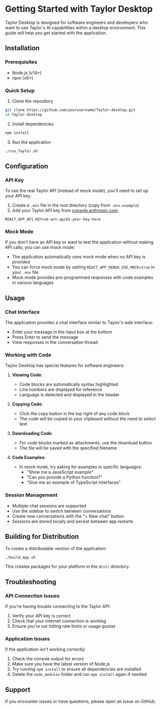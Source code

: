# Getting Started with Taylor Desktop

Taylor Desktop is designed for software engineers and developers who want to use Taylor's AI capabilities within a desktop environment. This guide will help you get started with the application.

## Installation

### Prerequisites
- Node.js (v14+)
- npm (v6+)

### Quick Setup

1. Clone the repository
```bash
git clone https://github.com/yourusername/Taylor-desktop.git
cd Taylor-desktop
```

2. Install dependencies
```bash
npm install
```

3. Run the application
```bash
./run_Taylor.sh
```

## Configuration

### API Key

To use the real Taylor API (instead of mock mode), you'll need to set up your API key:

1. Create a `.env` file in the root directory (copy from `.env.example`)
2. Add your Taylor API key from [console.anthropic.com](https://console.anthropic.com)
```
REACT_APP_API_KEY=sk-ant-api03-your-key-here
```

### Mock Mode

If you don't have an API key or want to test the application without making API calls, you can use mock mode:

- The application automatically uses mock mode when no API key is provided
- You can force mock mode by setting `REACT_APP_DEBUG_USE_MOCK=true` in your `.env` file
- Mock mode provides pre-programmed responses with code examples in various languages

## Usage

### Chat Interface

The application provides a chat interface similar to Taylor's web interface:

- Enter your message in the input box at the bottom
- Press Enter to send the message
- View responses in the conversation thread

### Working with Code

Taylor Desktop has special features for software engineers:

1. **Viewing Code**:
   - Code blocks are automatically syntax highlighted
   - Line numbers are displayed for reference
   - Language is detected and displayed in the header

2. **Copying Code**:
   - Click the copy button in the top right of any code block
   - The code will be copied to your clipboard without the need to select text

3. **Downloading Code**:
   - For code blocks marked as attachments, use the download button
   - The file will be saved with the specified filename

4. **Code Examples**:
   - In mock mode, try asking for examples in specific languages:
     - "Show me a JavaScript example"
     - "Can you provide a Python function?"
     - "Give me an example of TypeScript interfaces"

### Session Management

- Multiple chat sessions are supported
- Use the sidebar to switch between conversations
- Create new conversations with the "+ New chat" button
- Sessions are stored locally and persist between app restarts

## Building for Distribution

To create a distributable version of the application:

```bash
./build_app.sh
```

This creates packages for your platform in the `dist/` directory.

## Troubleshooting

### API Connection Issues

If you're having trouble connecting to the Taylor API:

1. Verify your API key is correct
2. Check that your internet connection is working
3. Ensure you're not hitting rate limits or usage quotas

### Application Issues

If the application isn't working correctly:

1. Check the console output for errors
2. Make sure you have the latest version of Node.js
3. Try running `npm install` to ensure all dependencies are installed
4. Delete the `node_modules` folder and run `npm install` again if needed

## Support

If you encounter issues or have questions, please open an issue on GitHub.